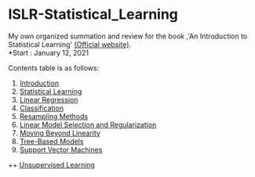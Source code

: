 # ISLR-Statistical_Learning
My own organized summation and review for the book ,'An Introduction to Statistical Learning' [(Official website)](https://statlearning.com/).  
*Start : January 12, 2021

Contents table is as follows:


1. [Introduction](https://github.com/AhnJunYeong0319/ISLR-Statistical_Learning/tree/main/1%20Introduction)
2. [Statistical Learning](https://github.com/AhnJunYeong0319/ISLR-Statistical_Learning/tree/main/2%20Statistical%20Learning)
3. [Linear Regression](https://github.com/AhnJunYeong0319/ISLR-Statistical_Learning/tree/main/3%20Linear%20Regression)
4. [Classification](https://github.com/AhnJunYeong0319/ISLR-Statistical_Learning/tree/main/4%20Classification)
5. [Resampling Methods](https://github.com/AhnJunYeong0319/ISLR-Statistical_Learning/tree/main/5%20Resampling%20Methods)
6. [Linear Model Selection and Regularization](https://github.com/AhnJunYeong0319/ISLR-Statistical_Learning/tree/main/6%20Linear%20Model%20Selection%20and%20Regularization)
7. [Moving Beyond Linearity](https://github.com/AhnJunYeong0319/ISLR-Statistical_Learning/tree/main/7%20Moving%20Beyond%20Linearity)
8. [Tree-Based Models](https://github.com/AhnJunYeong0319/ISLR-Statistical_Learning/tree/main/8%20Tree-Based%20Models)
9. [Support Vector Machines](https://github.com/AhnJunYeong0319/ISLR-Statistical_Learning/tree/main/9%20Support%20Vector%20Machines)

++ [Unsupervised Learning](https://github.com/AhnJunYeong0319/ISLR-Statistical_Learning/tree/main/*%20Unsupervised%20Learning)
